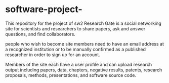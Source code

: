 # software-project-
This repository for the project of sw2
Research Gate is a social networking site for scientists and researchers to share papers, ask and answer questions, and find collaborators.

people who wish to become site members need to have an email address at a recognized institution or to be manually confirmed as a published researcher in order to sign up for an account.

Members of the site each have a user profile and can upload research output including papers, data, chapters, negative results, patents, research proposals, methods, presentations, and software source code.
